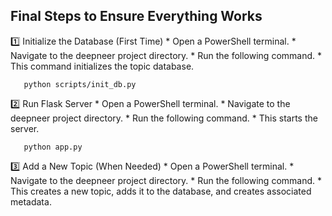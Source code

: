 ## Final Steps to Ensure Everything Works


1️⃣ Initialize the Database (First Time)
    * Open a PowerShell terminal.
    * Navigate to the deepneer project directory.
    * Run the following command.
    * This command initializes the topic database.


       python scripts/init_db.py


2️⃣ Run Flask Server
    * Open a PowerShell terminal.
    * Navigate to the deepneer project directory.
    * Run the following command.
    * This starts the server.


       python app.py


3️⃣ Add a New Topic (When Needed)
    * Open a PowerShell terminal.
    * Navigate to the deepneer project directory.
    * Run the following command.
    * This creates a new topic, adds it to the database, and creates associated metadata.
